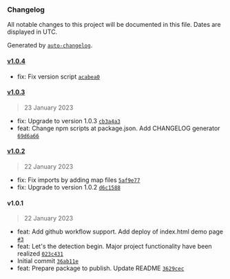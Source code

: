 ### Changelog

All notable changes to this project will be documented in this file. Dates are displayed in UTC.

Generated by [`auto-changelog`](https://github.com/CookPete/auto-changelog).

#### [v1.0.4](https://github.com/mr-devboy/russians-detector/compare/v1.0.3...v1.0.4)

- fix: Fix version script [`acabea0`](https://github.com/mr-devboy/russians-detector/commit/acabea058c1fdf789e0ec0bb1b79f1e6f8a6a781)

#### [v1.0.3](https://github.com/mr-devboy/russians-detector/compare/v1.0.2...v1.0.3)

> 23 January 2023

- fix: Upgrade to version 1.0.3 [`cb3a4a3`](https://github.com/mr-devboy/russians-detector/commit/cb3a4a35fd36e08ad34f979f459a2831d28fa5ed)
- feat: Change npm scripts at package.json. Add CHANGELOG generator [`69d6a66`](https://github.com/mr-devboy/russians-detector/commit/69d6a66b26210a2008f869827d4ba43a6b0761ec)

#### [v1.0.2](https://github.com/mr-devboy/russians-detector/compare/v1.0.1...v1.0.2)

> 22 January 2023

- fix: Fix imports by adding map files [`5af9e77`](https://github.com/mr-devboy/russians-detector/commit/5af9e77f71d7c9610a6e5484354d73b40a383ac9)
- fix: Upgrade to version 1.0.2 [`d6c1588`](https://github.com/mr-devboy/russians-detector/commit/d6c158848cb2eee131405793e2238f9e9270c145)

#### v1.0.1

> 22 January 2023

- feat: Add github workflow support.  Add deploy of index.html demo page [`#3`](https://github.com/mr-devboy/russians-detector/pull/3)
- feat: Let's the detection begin. Major project functionality have been realized [`023c431`](https://github.com/mr-devboy/russians-detector/commit/023c431e35bbc08ce7d6e28f8bbc4d8bbc86adac)
- Initial commit [`36ab11e`](https://github.com/mr-devboy/russians-detector/commit/36ab11e349a32f8fbfce573774df43ea101f8d59)
- feat: Prepare package to publish. Update README [`3629cec`](https://github.com/mr-devboy/russians-detector/commit/3629ceca76f93d001b810850aca6b3cfcb363396)

